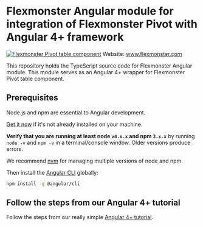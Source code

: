# Flexmonster Angular module for integration of Flexmonster Pivot with Angular 4+ framework
[![Flexmonster Pivot table component](https://s3.amazonaws.com/flexmonster/github/fm-github-cover.png)](https://flexmonster.com)
Website: www.flexmonster.com

This repository holds the TypeScript source code for Flexmonster Angular module. This module serves as an Angular 4+ wrapper for Flexmonster Pivot table component. 

## Prerequisites 

Node.js and npm are essential to Angular development. 
    
<a href="https://docs.npmjs.com/getting-started/installing-node" target="_blank" title="Installing Node.js and updating npm">
Get it now</a> if it's not already installed on your machine.
 
**Verify that you are running at least node `v4.x.x` and npm `3.x.x`**
by running `node -v` and `npm -v` in a terminal/console window.
Older versions produce errors.

We recommend [nvm](https://github.com/creationix/nvm) for managing multiple versions of node and npm.

Then install the [Angular CLI](https://cli.angular.io/) globally:

```bash
npm install -g @angular/cli
```

## Follow the steps from our Angular 4+ tutorial

Follow the steps from our really simple [Angular 4+ tutorial](https://www.flexmonster.com/doc/integration-with-angular-4/).
